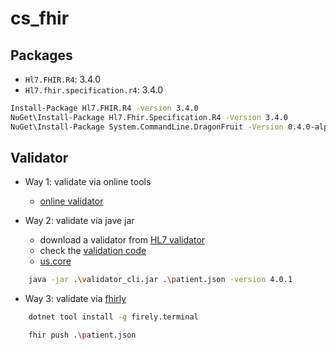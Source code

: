 # cs_fhir

## Packages

- `Hl7.FHIR.R4`: 3.4.0
- `Hl7.fhir.specification.r4`: 3.4.0

```sh
Install-Package Hl7.FHIR.R4 -version 3.4.0
NuGet\Install-Package Hl7.Fhir.Specification.R4 -Version 3.4.0
NuGet\Install-Package System.CommandLine.DragonFruit -Version 0.4.0-alpha.22272.1
```

## Validator

- Way 1: validate via online tools
    - [online validator](https://inferno.healthit.gov/validator/)

- Way 2: validate via jave jar
    - download a validator from [HL7 validator](https://hl7.org/fhir/validator/)
    - check the [validation code](https://hl7.org/fhir/R4/validation.html)
    - [us.core](https://www.hl7.org/fhir/us/core/StructureDefinition-us-core-patient.html)
```sh
    java -jar .\validator_cli.jar .\patient.json -version 4.0.1
```

- Way 3: validate via [fhirly](https://simplifier.net/downloads/firely-terminal)

```sh
    dotnet tool install -g firely.terminal
```

```sh
    fhir push .\patient.json
```